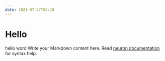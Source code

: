 ```yaml
---
date: 2021-07-27T02:10
---
```


# Hello
hello word
Write your Markdown content here. Read [neuron documentation](https://neuron.zettel.page/2011404.html) for syntax help.

